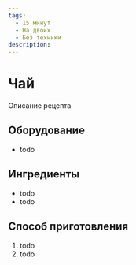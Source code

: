 ```yaml
---
tags:
  - 15 минут
  - На двоих
  - Без техники
description:
---
```

# Чай

Описание рецепта

## Оборудование

- todo

## Ингредиенты

- todo
- todo

## Способ приготовления

1. todo
1. todo